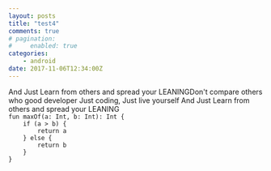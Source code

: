 ```yaml
---
layout: posts
title: "test4"
comments: true
# pagination:
#     enabled: true
categories:
    - android
date: 2017-11-06T12:34:00Z
---
```


</code>
And Just Learn from others and spread your LEANINGDon't compare others who good developer
Just coding, Just live yourself
And Just Learn from others and spread your LEANING
<code>
fun maxOf(a: Int, b: Int): Int {
    if (a > b) {
        return a
    } else {
        return b
    }
}
</code>